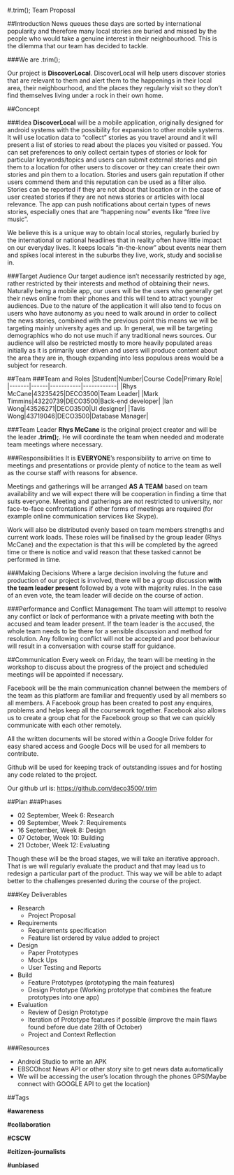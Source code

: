 #.trim(); Team Proposal

##Introduction
News queues these days are sorted by international popularity and therefore many local stories are buried and missed by the people who would take a genuine interest in their neighbourhood. This is the dilemma that our team has decided to tackle.

###We are .trim();

Our project is <b>DiscoverLocal</b>. DiscoverLocal will help users discover stories that are relevant to them and alert them to the happenings in their local area, their neighbourhood, and the places they regularly visit so they don’t find themselves living under a rock in their own home.

##Concept

###Idea
<b>DiscoverLocal</b> will be a mobile application, originally designed for android systems with the possibility for expansion to other mobile systems. It will use location data to “collect” stories as you travel around and it will present a list of stories to read about the places you visited or passed. You can set preferences to only collect certain types of stories or look for particular keywords/topics and users can submit external stories and pin them to a location for other users to discover or they can create their own stories and pin them to a location. Stories and users gain reputation if other users commend them and this reputation can be used as a filter also. Stories can be reported if they are not about that location or in the case of user created stories if they are not news stories or articles with local relevance. The app can push notifications about certain types of news stories, especially ones that are “happening now” events like “free live music”.

We believe this is a unique way to obtain local stories, regularly buried by the international or national headlines that in reality often have little impact on our everyday lives. It keeps locals “in-the-know” about events near them and spikes local interest in the suburbs they live, work, study and socialise in.

###Target Audience
Our target audience isn’t necessarily restricted by age, rather restricted by their interests and method of obtaining their news. Naturally being a mobile app, our users will be the users who generally get their news online from their phones and this will tend to attract younger audiences. Due to the nature of the application it will also tend to focus on users who have autonomy as you need to walk around in order to collect the news stories, combined with the previous point this means we will be targeting mainly university ages and up. In general, we will be targeting demographics who do not use much if any traditional news sources. Our audience will also be restricted mostly to more heavily populated areas initially as it is primarily user driven and users will produce content about the area they are in, though expanding into less populous areas would be a subject for research.

##Team
###Team and Roles
|Student|Number|Course Code|Primary Role|
|-------|------|-----------|------------|
|Rhys McCane|43235425|DECO3500|Team Leader|
|Mark Timmins|43220739|DECO3500|Back-end developer|
|Ian Wong|43526271|DECO3500|UI designer|
|Tavis Wong|43719046|DECO3500|Database Manager|

###Team Leader
<b>Rhys McCane</b> is the original project creator and will be the leader <b>.trim();</b>. He will coordinate the team when needed and moderate team meetings where necessary.

###Responsibilities
It is <b>EVERYONE</b>’s responsibility to arrive on time to meetings and presentations or provide plenty of notice to the team as well as the course staff with reasons for absence.

Meetings and gatherings will be arranged <b>AS A TEAM</b> based on team availability and we will expect there will be cooperation in finding a time that suits everyone. Meeting and gatherings are not restricted to university, nor face-to-face confrontations if other forms of meetings are required (for example online communication services like Skype).

Work will also be distributed evenly based on team members strengths and current work loads. These roles will be finalised by the group leader (Rhys McCane) and the expectation is that this will be completed by the agreed time or there is notice and valid reason that these tasked cannot be performed in time. 

###Making Decisions
Where a large decision involving the future and production of our project is involved, there will be a group discussion <b>with the team leader present</b> followed by a vote with majority rules. In the case of an even vote, the team leader will decide on the course of action.

###Performance and Conflict Management
The team will attempt to resolve any conflict or lack of performance with a private meeting with both the accused and team leader present. If the team leader is the accused, the whole team needs to be there for a sensible discussion and method for resolution. Any following conflict will not be accepted and poor behaviour will result in a conversation with course staff for guidance.

##Communication
Every week on Friday, the team will be meeting in the workshop to discuss about the progress of the project and scheduled meetings will be appointed if necessary.

Facebook will be the main communication channel between the members of the team as this platform are familiar and frequently used by all members so all members. A Facebook group has been created to post any enquires, problems and helps keep all the coursework together. Facebook also allows us to create a group chat for the Facebook group so that we can quickly communicate with each other remotely.

All the written documents will be stored within a Google Drive folder for easy shared access and Google Docs will be used for all members to contribute. 

Github will be used for keeping track of outstanding issues and for hosting any code related to the project. 

Our github url is: https://github.com/deco3500/.trim

##Plan
###Phases

* 02 September, Week 6: Research
* 09 September, Week 7: Requirements
* 16 September, Week 8: Design
* 07 October, Week 10: Building
* 21 October, Week 12: Evaluating

Though these will be the broad stages, we will take an iterative approach. That is we will regularly evaluate the product and that may lead us to redesign a particular part of the product. This way we will be able to adapt better to the challenges presented during the course of the project.

###Key Deliverables
* Research
  * Project Proposal
* Requirements
  * Requirements specification
  * Feature list ordered by value added to project
* Design
  * Paper Prototypes
  * Mock Ups
  * User Testing and Reports
* Build
  * Feature Prototypes (prototyping the main features)
  * Design Prototype (Working prototype that combines the feature prototypes into one app)
* Evaluation
  * Review of Design Prototype
  * Iteration of Prototype features if possible (improve the main flaws found before due date 28th of October)
  * Project and Context Reflection
  
###Resources
* Android Studio to write an APK
* EBSCOhost News API or other story site to get news data automatically
* We will be accessing the user’s location through the phones GPS(Maybe connect with GOOGLE API to get the location)

##Tags
<b><p>#awareness</p></b>
<b><p>#collaboration</p></b>
<b><p>#CSCW</p></b>
<b><p>#citizen-journalists</p></b>
<b><p>#unbiased</p></b>
